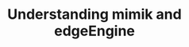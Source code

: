 ---
title: "Understanding mimik and edgeEngine"
metaTitle: "This is the title tag of this page"
metaDescription: "This is the meta description"
---